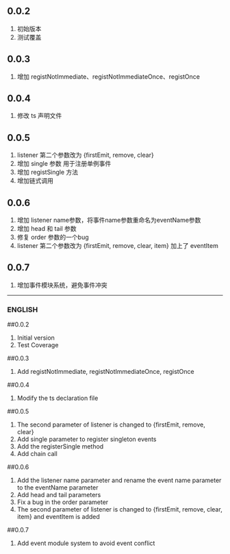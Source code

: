## 0.0.2

1. 初始版本
2. 测试覆盖

## 0.0.3

1. 增加 registNotImmediate、registNotImmediateOnce、registOnce

## 0.0.4

1. 修改 ts 声明文件

## 0.0.5 

1. listener 第二个参数改为 {firstEmit, remove, clear}
2. 增加 single 参数 用于注册单例事件
3. 增加 registSingle 方法
4. 增加链式调用

## 0.0.6

1. 增加 listener name参数，将事件name参数重命名为eventName参数
2. 增加 head 和 tail 参数
3. 修复 order 参数的一个bug
4. listener 第二个参数改为 {firstEmit, remove, clear, item} 加上了 eventItem

## 0.0.7

1. 增加事件模块系统，避免事件冲突

----

### ENGLISH

##0.0.2

1. Initial version
2. Test Coverage

##0.0.3

1. Add registNotImmediate, registNotImmediateOnce, registOnce

##0.0.4

1. Modify the ts declaration file

##0.0.5

1. The second parameter of listener is changed to {firstEmit, remove, clear}
2. Add single parameter to register singleton events
3. Add the registerSingle method
4. Add chain call

##0.0.6

1. Add the listener name parameter and rename the event name parameter to the eventName parameter
2. Add head and tail parameters
3. Fix a bug in the order parameter
4. The second parameter of listener is changed to {firstEmit, remove, clear, item} and eventItem is added

##0.0.7

1. Add event module system to avoid event conflict